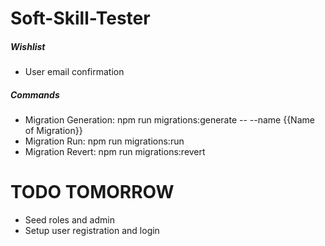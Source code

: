 # Soft-Skill-Tester

##### Wishlist
* User email confirmation

##### Commands
* Migration Generation: npm run migrations:generate -- --name {{Name of Migration}}
* Migration Run: npm run migrations:run
* Migration Revert: npm run migrations:revert

# TODO TOMORROW
* Seed roles and admin
* Setup user registration and login
